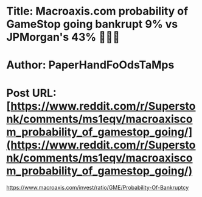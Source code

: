 # Title: Macroaxis.com probability of GameStop going bankrupt 9% vs JPMorgan's 43% 🚀🚀🚀
# Author: PaperHandFoOdsTaMps
# Post URL: [https://www.reddit.com/r/Superstonk/comments/ms1eqv/macroaxiscom_probability_of_gamestop_going/](https://www.reddit.com/r/Superstonk/comments/ms1eqv/macroaxiscom_probability_of_gamestop_going/)


https://www.macroaxis.com/invest/ratio/GME/Probability-Of-Bankruptcy